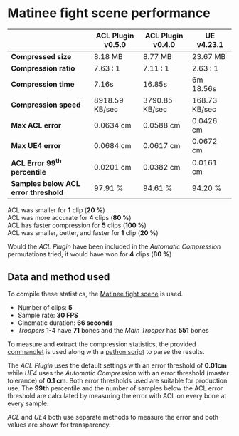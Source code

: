 # Matinee fight scene performance

|               | ACL Plugin v0.5.0 | ACL Plugin v0.4.0 | UE v4.23.1 |
| -------               | --------  | -------               | -------               |
| **Compressed size**   | 8.18 MB | 8.77 MB | 23.67 MB   |
| **Compression ratio** | 7.63 : 1 | 7.11 : 1 | 2.63 : 1   |
| **Compression time**  | 7.16s | 16.85s | 6m 18.56s |
| **Compression speed** | 8918.59 KB/sec | 3790.85 KB/sec | 168.73 KB/sec |
| **Max ACL error**     | 0.0634 cm | 0.0588 cm | 0.0426 cm |
| **Max UE4 error**     | 0.0684 cm | 0.0617 cm | 0.0672 cm  |
| **ACL Error 99<sup>th</sup> percentile** | 0.0201 cm | 0.0382 cm | 0.0161 cm |
| **Samples below ACL error threshold** | 97.91 % | 94.61 % | 94.20 % |

ACL was smaller for **1** clip (**20 %**)  
ACL was more accurate for **4** clips (**80 %**)  
ACL has faster compression for **5** clips (**100 %**)  
ACL was smaller, better, and faster for **1** clip (**20 %**)  

Would the *ACL Plugin* have been included in the *Automatic Compression* permutations tried, it would have won for **4** clips (**80 %**)

## Data and method used

To compile these statistics, the [Matinee fight scene](http://nfrechette.github.io/2017/10/05/acl_in_ue4/) is used.

*  Number of clips: **5**
*  Sample rate: **30 FPS**
*  Cinematic duration: **66 seconds**
*  *Troopers* 1-4 have **71** bones and the *Main Trooper* has **551** bones

To measure and extract the compression statistics, the provided [commandlet](../ACLPlugin/Source/ACLPlugin/Classes/ACLStatsDumpCommandlet.h) is used along with a [python script](../Tools/stat_parser.py) to parse the results.

The *ACL Plugin* uses the default settings with an error threshold of **0.01cm** while *UE4* uses the *Automatic Compression* with an error threshold (master tolerance) of **0.1 cm**. Both error thresholds used are suitable for production use. The **99th** percentile and the number of samples below the ACL error threshold are calculated by measuring the error with ACL on every bone at every sample.

*ACL* and *UE4* both use separate methods to measure the error and both values are shown for transparency.


